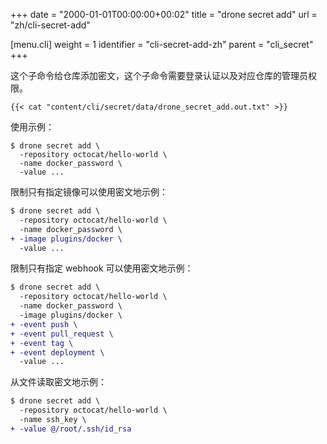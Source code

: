 +++
date = "2000-01-01T00:00:00+00:02"
title = "drone secret add"
url = "zh/cli-secret-add"

[menu.cli]
  weight = 1
  identifier = "cli-secret-add-zh"
  parent = "cli_secret"
+++

<!--This subcommand adds a secret to your repository secret store. Please note this command requires administrative privilege to the repository.-->

这个子命令给仓库添加密文，这个子命令需要登录认证以及对应仓库的管理员权限。

```text
{{< cat "content/cli/secret/data/drone_secret_add.out.txt" >}}
```

使用示例：

```text
$ drone secret add \
  -repository octocat/hello-world \
  -name docker_password \
  -value ...
```

<!--Example usage limits the secret to a specific image:-->

限制只有指定镜像可以使用密文地示例：

```diff
$ drone secret add \
  -repository octocat/hello-world \
  -name docker_password \
+ -image plugins/docker \
  -value ...
```

<!--Example usage limits the secret to specific hook events:-->

限制只有指定 webhook 可以使用密文地示例：

```diff
$ drone secret add \
  -repository octocat/hello-world \
  -name docker_password \
  -image plugins/docker \
+ -event push \
+ -event pull_request \
+ -event tag \
+ -event deployment \
  -value ...
```

<!--Example usage adds the secret from a file:-->

从文件读取密文地示例：

```diff
$ drone secret add \
  -repository octocat/hello-world \
  -name ssh_key \
+ -value @/root/.ssh/id_rsa
```
